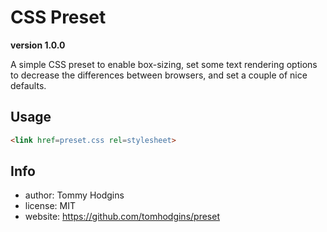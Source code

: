 # CSS Preset

**version 1.0.0**

A simple CSS preset to enable box-sizing, set some text rendering options to decrease the differences between browsers, and set a couple of nice defaults.

## Usage

```html
<link href=preset.css rel=stylesheet>
```

## Info

- author: Tommy Hodgins
- license: MIT
- website: https://github.com/tomhodgins/preset